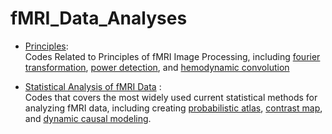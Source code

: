 # fMRI_Data_Analyses

- [Principles](https://github.com/LilianYou/fMRI_Data_Analyses/tree/main/Principles): <br>
Codes Related to Principles of fMRI Image Processing, including [fourier transformation](https://github.com/LilianYou/fMRI_Data_Analyses/tree/main/Principles/Fourier_Transformation), [power detection](https://github.com/LilianYou/fMRI_Data_Analyses/tree/main/Principles/Effect_Power_Demos), and [hemodynamic convolution](https://github.com/LilianYou/fMRI_Data_Analyses/tree/main/Principles/Hemodynamic_Convolution)

- [Statistical Analysis of fMRI Data](https://github.com/LilianYou/fMRI_Data_Analyses/tree/main/Statistical%20Analysis%20of%20fMRI%20Data) : <br>
Codes that covers the most widely used current statistical methods for analyzing fMRI data, including creating [probabilistic atlas](https://github.com/LilianYou/fMRI_Data_Analyses/tree/main/Statistical%20Analysis%20of%20fMRI%20Data/Create%20Probability%20Atlas), [contrast map](https://github.com/LilianYou/fMRI_Data_Analyses/tree/main/Statistical%20Analysis%20of%20fMRI%20Data/Detect%20Voxels%20Where%20Face%20Greater%20Than%20Place), and [dynamic causal modeling](https://github.com/LilianYou/fMRI_Data_Analyses/tree/main/Statistical%20Analysis%20of%20fMRI%20Data/DCM).
